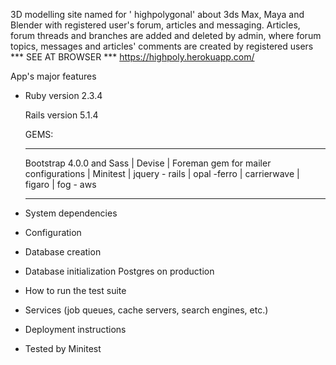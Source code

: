 3D modelling site named for ' highpolygonal' 
 about 3ds Max, Maya and Blender with registered user's forum, articles and messaging. Articles, forum threads and branches are added and deleted by admin, where forum topics, messages and articles' comments are created by registered users
*** SEE AT BROWSER ***
https://highpoly.herokuapp.com/

App's major features

* Ruby version 2.3.4

  Rails version 5.1.4

  GEMS: 
  ______________________

  Bootstrap 4.0.0 and Sass |
  Devise |
  Foreman gem for mailer configurations |
  Minitest |
  jquery - rails |
  opal -ferro |
  carrierwave |
  figaro |
  fog - aws
 
  
  ______________________
  

* System dependencies

* Configuration

* Database creation

* Database initialization
Postgres on production

* How to run the test suite

* Services (job queues, cache servers, search engines, etc.)

* Deployment instructions

* Tested by Minitest
